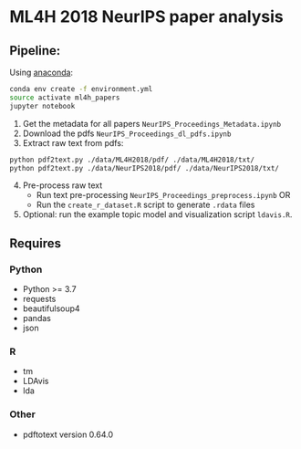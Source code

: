 # ML4H 2018 NeurIPS paper analysis

## Pipeline:

Using [anaconda](https://www.anaconda.com/distribution/):

```bash
conda env create -f environment.yml
source activate ml4h_papers
jupyter notebook
```

1. Get the metadata for all papers `NeurIPS_Proceedings_Metadata.ipynb`
2. Download the pdfs `NeurIPS_Proceedings_dl_pdfs.ipynb`
3. Extract raw text from pdfs: 
```bash
python pdf2text.py ./data/ML4H2018/pdf/ ./data/ML4H2018/txt/
python pdf2text.py ./data/NeurIPS2018/pdf/ ./data/NeurIPS2018/txt/
```
4. Pre-process raw text
   - Run text pre-processing `NeurIPS_Proceedings_preprocess.ipynb` OR
   - Run the `create_r_dataset.R` script to generate `.rdata` files
5. Optional: run the example topic model and visualization script `ldavis.R`.

## Requires

### Python
- Python >= 3.7
- requests
- beautifulsoup4
- pandas
- json

### R
- tm
- LDAvis
- lda

### Other
- pdftotext version 0.64.0
